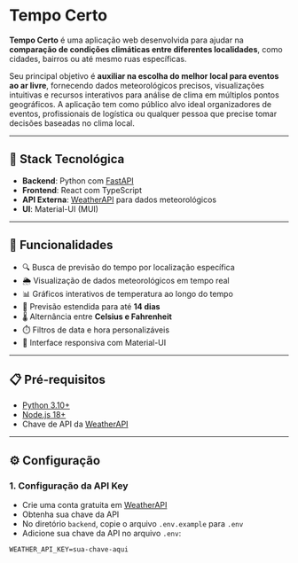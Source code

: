 # Tempo Certo

**Tempo Certo** é uma aplicação web desenvolvida para ajudar na **comparação de condições climáticas entre diferentes localidades**, como cidades, bairros ou até mesmo ruas específicas.  

Seu principal objetivo é **auxiliar na escolha do melhor local para eventos ao ar livre**, fornecendo dados meteorológicos precisos, visualizações intuitivas e recursos interativos para análise de clima em múltiplos pontos geográficos. A aplicação tem como público alvo ideal organizadores de eventos, profissionais de logística ou qualquer pessoa que precise tomar decisões baseadas no clima local.

---

## 🧰 Stack Tecnológica

- **Backend**: Python com [FastAPI](https://fastapi.tiangolo.com/)
- **Frontend**: React com TypeScript
- **API Externa**: [WeatherAPI](https://www.weatherapi.com/) para dados meteorológicos
- **UI**: Material-UI (MUI)

---

## 🔧 Funcionalidades

- 🔍 Busca de previsão do tempo por localização específica  
- 🌦️ Visualização de dados meteorológicos em tempo real  
- 📊 Gráficos interativos de temperatura ao longo do tempo  
- 📅 Previsão estendida para até **14 dias**  
- 🌡️ Alternância entre **Celsius e Fahrenheit**  
- ⏱️ Filtros de data e hora personalizáveis  
- 📱 Interface responsiva com Material-UI  

---

## 📋 Pré-requisitos

- [Python 3.10+](https://www.python.org/)
- [Node.js 18+](https://nodejs.org/)
- Chave de API da [WeatherAPI](https://www.weatherapi.com/)

---

## ⚙️ Configuração

### 1. Configuração da API Key

- Crie uma conta gratuita em [WeatherAPI](https://www.weatherapi.com/)
- Obtenha sua chave da API
- No diretório `backend`, copie o arquivo `.env.example` para `.env`
- Adicione sua chave da API no arquivo `.env`:

```env
WEATHER_API_KEY=sua-chave-aqui
